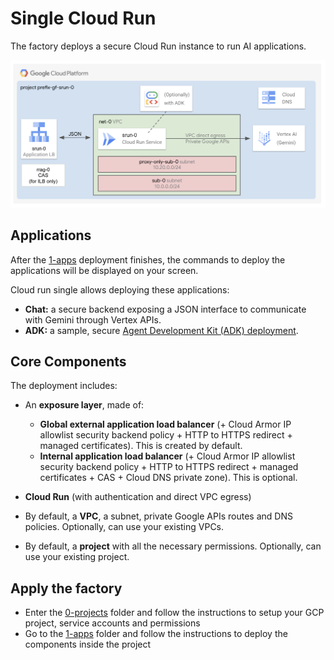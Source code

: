 # Single Cloud Run

The factory deploys a secure Cloud Run instance to run AI applications.

![Architecture Diagram](./diagram.png)

## Applications

After the [1-apps](1-apps/README.md) deployment finishes, the commands to deploy the applications will be displayed on your screen.

Cloud run single allows deploying these applications:

- **Chat:** a secure backend exposing a JSON interface to communicate with Gemini through Vertex APIs.
- **ADK:** a sample, secure [Agent Development Kit (ADK) deployment](https://google.github.io/adk-docs/deploy/cloud-run/).

## Core Components

The deployment includes:

- An **exposure layer**, made of:
  - **Global external application load balancer** (+ Cloud Armor IP allowlist security backend policy + HTTP to HTTPS redirect + managed certificates). This is created by default.
  - **Internal application load balancer** (+ Cloud Armor IP allowlist security backend policy + HTTP to HTTPS redirect + managed certificates + CAS + Cloud DNS private zone). This is optional.

- **Cloud Run** (with authentication and direct VPC egress)

- By default, a **VPC**, a subnet, private Google APIs routes and DNS policies. Optionally, can use your existing VPCs.
- By default, a **project** with all the necessary permissions. Optionally, can use your existing project.

## Apply the factory

- Enter the [0-projects](0-projects/README.md) folder and follow the instructions to setup your GCP project, service accounts and permissions
- Go to the [1-apps](1-apps/README.md) folder and follow the instructions to deploy the components inside the project
